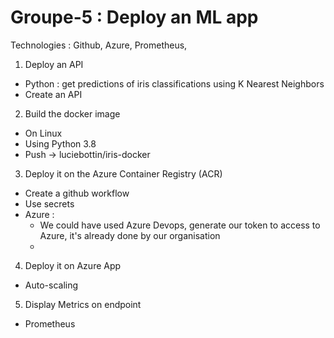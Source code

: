 # Groupe-5 : Deploy an ML app 

Technologies : Github, Azure, Prometheus, 


1. Deploy an API 
- Python : get predictions of iris classifications using K Nearest Neighbors
- Create an API

2. Build the docker image
- On Linux
- Using Python 3.8
- Push -> luciebottin/iris-docker

3. Deploy it on the Azure Container Registry (ACR)
- Create a github workflow
- Use secrets
- Azure :
  - We could have used Azure Devops, generate our token to access to Azure, it's already done by our organisation
  -
  
4. Deploy it on Azure App
- Auto-scaling

5. Display Metrics on endpoint
- Prometheus
